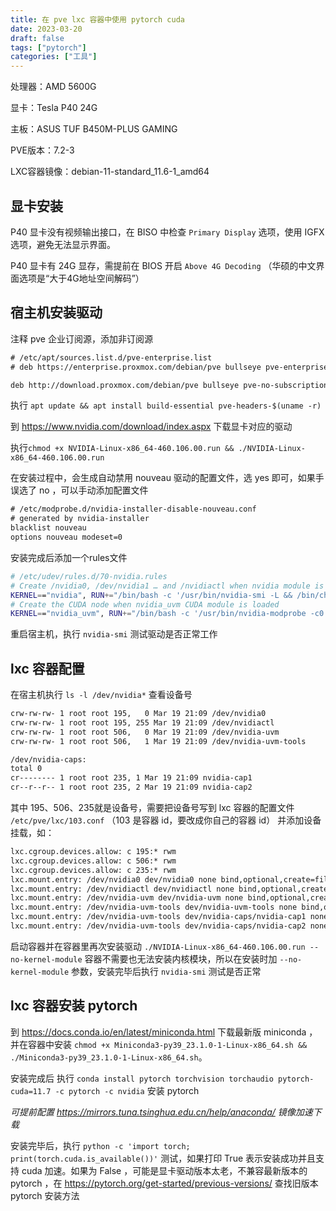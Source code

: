 ```yaml
---
title: 在 pve lxc 容器中使用 pytorch cuda
date: 2023-03-20
draft: false
tags: ["pytorch"]
categories: ["工具"]
---
```


处理器：AMD 5600G

显卡：Tesla P40 24G

主板：ASUS TUF B450M-PLUS GAMING

PVE版本：7.2-3

LXC容器镜像：debian-11-standard_11.6-1_amd64

## 显卡安装

P40 显卡没有视频输出接口，在 BISO 中检查 `Primary Display` 选项，使用 IGFX 选项，避免无法显示界面。

P40 显卡有 24G 显存，需提前在 BIOS 开启 `Above 4G Decoding` （华硕的中文界面选项是“大于4G地址空间解码”）

## 宿主机安装驱动

注释 pve 企业订阅源，添加非订阅源

``` txt
# /etc/apt/sources.list.d/pve-enterprise.list
# deb https://enterprise.proxmox.com/debian/pve bullseye pve-enterprise

deb http://download.proxmox.com/debian/pve bullseye pve-no-subscription
```

执行 `apt update && apt install build-essential pve-headers-$(uname -r)`

到 https://www.nvidia.com/download/index.aspx 下载显卡对应的驱动

<!--more-->

执行`chmod +x NVIDIA-Linux-x86_64-460.106.00.run && ./NVIDIA-Linux-x86_64-460.106.00.run`

在安装过程中，会生成自动禁用 nouveau 驱动的配置文件，选 yes 即可，如果手误选了 no ，可以手动添加配置文件

```txt
# /etc/modprobe.d/nvidia-installer-disable-nouveau.conf
# generated by nvidia-installer
blacklist nouveau
options nouveau modeset=0
```


安装完成后添加一个rules文件

```bash
# /etc/udev/rules.d/70-nvidia.rules
# Create /nvidia0, /dev/nvidia1 … and /nvidiactl when nvidia module is loaded
KERNEL=="nvidia", RUN+="/bin/bash -c '/usr/bin/nvidia-smi -L && /bin/chmod 666 /dev/nvidia*'"
# Create the CUDA node when nvidia_uvm CUDA module is loaded
KERNEL=="nvidia_uvm", RUN+="/bin/bash -c '/usr/bin/nvidia-modprobe -c0 -u && /bin/chmod 0666 /dev/nvidia-uvm*'"
```

重启宿主机，执行 `nvidia-smi` 测试驱动是否正常工作

## lxc 容器配置

在宿主机执行 `ls -l /dev/nvidia*` 查看设备号

```txt
crw-rw-rw- 1 root root 195,   0 Mar 19 21:09 /dev/nvidia0
crw-rw-rw- 1 root root 195, 255 Mar 19 21:09 /dev/nvidiactl
crw-rw-rw- 1 root root 506,   0 Mar 19 21:09 /dev/nvidia-uvm
crw-rw-rw- 1 root root 506,   1 Mar 19 21:09 /dev/nvidia-uvm-tools

/dev/nvidia-caps:
total 0
cr-------- 1 root root 235, 1 Mar 19 21:09 nvidia-cap1
cr--r--r-- 1 root root 235, 2 Mar 19 21:09 nvidia-cap2
```

其中 195、506、235就是设备号，需要把设备号写到 lxc 容器的配置文件 `/etc/pve/lxc/103.conf` （103 是容器 id，要改成你自己的容器 id） 并添加设备挂载，如：

```txt
lxc.cgroup.devices.allow: c 195:* rwm
lxc.cgroup.devices.allow: c 506:* rwm
lxc.cgroup.devices.allow: c 235:* rwm
lxc.mount.entry: /dev/nvidia0 dev/nvidia0 none bind,optional,create=file
lxc.mount.entry: /dev/nvidiactl dev/nvidiactl none bind,optional,create=file
lxc.mount.entry: /dev/nvidia-uvm dev/nvidia-uvm none bind,optional,create=file
lxc.mount.entry: /dev/nvidia-uvm-tools dev/nvidia-uvm-tools none bind,optional,create=file
lxc.mount.entry: /dev/nvidia-uvm-tools dev/nvidia-caps/nvidia-cap1 none bind,optional,create=file
lxc.mount.entry: /dev/nvidia-uvm-tools dev/nvidia-caps/nvidia-cap2 none bind,optional,create=file
```

启动容器并在容器里再次安装驱动 `./NVIDIA-Linux-x86_64-460.106.00.run --no-kernel-module`  容器不需要也无法安装内核模块，所以在安装时加 `--no-kernel-module` 参数，安装完毕后执行 `nvidia-smi` 测试是否正常

## lxc 容器安装 pytorch

到 https://docs.conda.io/en/latest/miniconda.html 下载最新版 miniconda ，并在容器中安装 `chmod +x Miniconda3-py39_23.1.0-1-Linux-x86_64.sh && ./Miniconda3-py39_23.1.0-1-Linux-x86_64.sh`。

安装完成后 执行 `conda install pytorch torchvision torchaudio pytorch-cuda=11.7 -c pytorch -c nvidia`  安装 pytorch 

*可提前配置 https://mirrors.tuna.tsinghua.edu.cn/help/anaconda/ 镜像加速下载*

安装完毕后，执行 `python -c 'import torch; print(torch.cuda.is_available())'` 测试，如果打印 True 表示安装成功并且支持 cuda 加速。如果为 False ，可能是显卡驱动版本太老，不兼容最新版本的 pytorch ，在 https://pytorch.org/get-started/previous-versions/ 查找旧版本 pytorch 安装方法